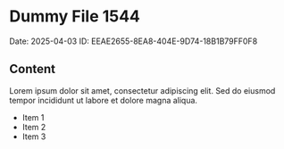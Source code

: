 # Dummy File 1544

Date: 2025-04-03
ID: EEAE2655-8EA8-404E-9D74-18B1B79FF0F8

## Content

Lorem ipsum dolor sit amet, consectetur adipiscing elit.
Sed do eiusmod tempor incididunt ut labore et dolore magna aliqua.

* Item 1
* Item 2
* Item 3

